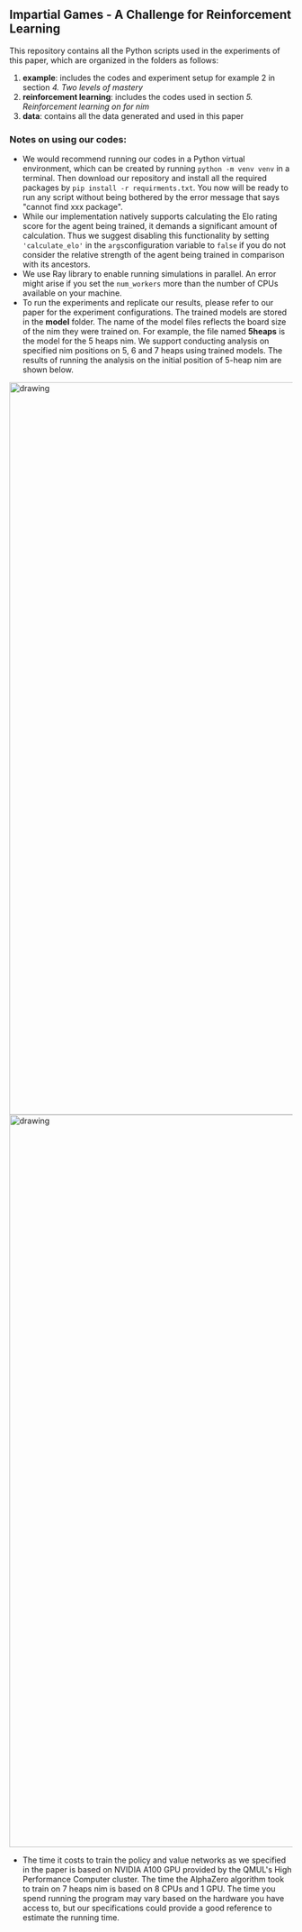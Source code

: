 
## Impartial Games - A Challenge for Reinforcement Learning

This repository contains all the Python scripts used in the experiments of this paper, which are organized in the folders as follows:

1. **example**: includes the codes and experiment setup for example 2 in section *4. Two levels of mastery*
2. **reinforcement learning**: includes the codes used in section *5. Reinforcement learning on for nim*
3. **data**: contains all the data generated and used in this paper

### Notes on using our codes:
* We would recommend running our codes in a Python virtual environment, which can be created by running 
```python -m venv venv```
in a terminal. Then download our repository and install all the required packages by
```pip install -r requirments.txt```. You now will be ready to run any script without being bothered by the error message that says "cannot find xxx package". 
* While our implementation natively supports calculating the Elo rating score for the agent being trained, it demands a significant amount of calculation. Thus we suggest disabling this functionality by setting ```'calculate_elo'``` in the ```args```configuration variable to ```false``` if you do not consider the relative strength of the agent being trained in comparison with its ancestors. 
* We use Ray library to enable running simulations in parallel. An error might arise if you set the ```num_workers``` more than the number of CPUs available on your machine. 
* To run the experiments and replicate our results, please refer to our paper for the experiment configurations. The trained models are stored in the **model** folder. The name of the model files reflects the board size of the nim they were trained on. For example, the file named **5heaps** is the model for the 5 heaps nim. We support conducting analysis on specified nim positions on 5, 6 and 7 heaps using trained models. The results of running the analysis on the initial position of 5-heap nim are shown below. 

<img src="https://github.com/sagebei/Impartial-Games-a-Chanllenge-to-Reinforcement-Learning/blob/main/images/analysis_on_nim_board_position.png" alt="drawing" width="1300"/>

<img src="https://github.com/sagebei/Impartial-Games-a-Challenge-for-Reinforcement-Learning/blob/main/images/starving_inferior_children.png" alt="drawing" width="1300"/>

* The time it costs to train the policy and value networks as we specified in the paper is based on NVIDIA A100 GPU provided by the QMUL's High Performance Computer cluster. The time the AlphaZero algorithm took to train on 7 heaps nim is based on 8 CPUs and 1 GPU. The time you spend running the program may vary based on the hardware you have access to, but our specifications could provide a good reference to estimate the running time.   






